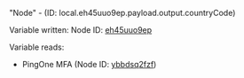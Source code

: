 "Node" - (ID: local.eh45uuo9ep.payload.output.countryCode)

Variable written:
Node ID: [eh45uuo9ep](../nodes/eh45uuo9ep.md)

Variable reads:
* PingOne MFA (Node ID: [ybbdsq2fzf](../nodes/ybbdsq2fzf.md))
